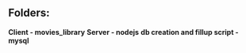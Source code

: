 ## Folders:
  **Client - movies_library**
  **Server - nodejs**
  **db creation and fillup script - mysql**
